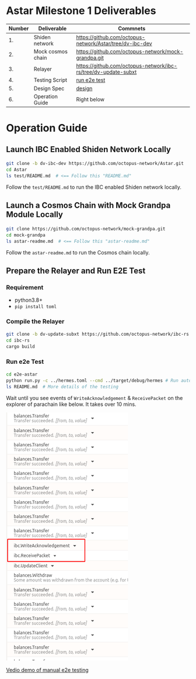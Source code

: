 # Astar Milestone 1 Deliverables

| Number | Deliverable       | Commnets                                                |
| ------ | ----------------- | ------------------------------------------------------------ |
| 1.     | Shiden network  | https://github.com/octopus-network/Astar/tree/dv-ibc-dev       |
| 2.     | Mock cosmos chain | https://github.com/octopus-network/mock-grandpa.git |
| 3.     | Relayer           | https://github.com/octopus-network/ibc-rs/tree/dv-update-subxt |
| 4.     | Testing Script    | [run e2e test](#run-e2e-test)            |
| 5.     | Design Spec       |  [design](./design.md)                                                            |
| 6.     | Operation Guide       |  Right below                                                            |

# Operation Guide
## Launch IBC Enabled Shiden Network Locally
```bash
git clone -b dv-ibc-dev https://github.com/octopus-network/Astar.git 
cd Astar
ls test/README.md  # <== Follow this "README.md"
```
Follow the `test/README.md` to run the IBC enabled Shiden network locally.

## Launch a Cosmos Chain with Mock Grandpa Module Locally
```bash
git clone https://github.com/octopus-network/mock-grandpa.git 
cd mock-grandpa
ls astar-readme.md  # <== Follow this "astar-readme.md"
```
Follow the `astar-readme.md` to run the Cosmos chain locally.

## Prepare the Relayer and Run E2E Test
### Requirement
* python3.8+
* `pip install toml`

### Compile the Relayer
```bash
git clone -b dv-update-subxt https://github.com/octopus-network/ibc-rs.git
cd ibc-rs
cargo build
```

### Run e2e Test
```bash
cd e2e-astar
python run.py -c ../hermes.toml --cmd ../target/debug/hermes # Run automatic e2e testing
ls README.md  # More details of the testing 
```
Wait until you see events of `WriteAcknowledgement` & `ReceivePacket` on the explorer of parachain like below. It takes over 10 mins.

![e2e](resouces/e2e.png)

[Vedio demo of manual e2e testing](https://www.youtube.com/watch?v=PjMH9d_N3AU)